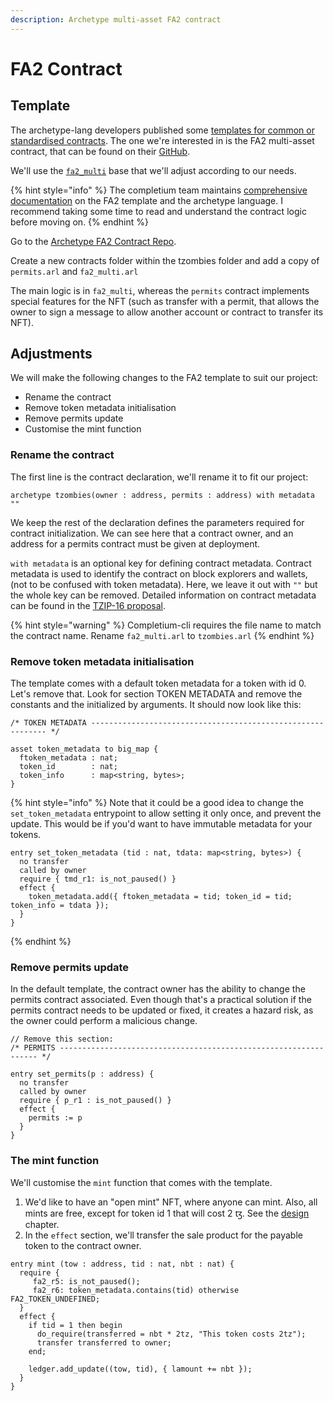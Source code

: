 ```yaml
---
description: Archetype multi-asset FA2 contract
---
```


# FA2 Contract

## Template

The archetype-lang developers published some [templates for common or standardised contracts](https://archetype-lang.org/docs/templates/overview). The one we're interested in is the FA2 multi-asset contract, that can be found on their [GitHub](https://github.com/completium/archetype-fa2).

We'll use the [`fa2_multi`](https://github.com/completium/archetype-fa2/blob/main/contracts/fa2\_multi.arl) base that we'll adjust according to our needs.

{% hint style="info" %}
The completium team maintains [comprehensive documentation](https://archetype-lang.org/docs/templates/fa2/) on the FA2 template and the archetype language. I recommend taking some time to read and understand the contract logic before moving on.
{% endhint %}

Go to the [Archetype FA2 Contract Repo](https://github.com/completium/archetype-fa2/tree/main/contracts).

Create a new contracts folder within the tzombies folder and add a copy of `permits.arl` and `fa2_multi.arl`

The main logic is in `fa2_multi`, whereas the `permits` contract implements special features for the NFT (such as transfer with a permit, that allows the owner to sign a message to allow another account or contract to transfer its NFT). &#x20;

## Adjustments

We will make the following changes to the FA2 template to suit our project:

* Rename the contract
* Remove token metadata initialisation
* Remove permits update
* Customise the mint function

### Rename the contract

The first line is the contract declaration, we'll rename it to fit our project:

```
archetype tzombies(owner : address, permits : address) with metadata ""
```

We keep the rest of the declaration defines the parameters required for contract initialization. We can see here that a contract owner, and an address for a permits contract must be given at deployment.

`with metadata` is an optional key for defining contract metadata. Contract metadata is used to identify the contract on block explorers and wallets, (not to be confused with token metadata). Here, we leave it out with `""` but the whole key can be removed. Detailed information on contract metadata can be found in the [TZIP-16 proposal](https://tzip.tezosagora.org/proposal/tzip-16/).

{% hint style="warning" %}
Completium-cli requires the file name  to match the contract name. Rename `fa2_multi.arl` to `tzombies.arl`
{% endhint %}

### Remove token metadata initialisation

The template comes with a default token metadata for a token with id 0. Let's remove that. Look for section TOKEN METADATA and remove the constants and the initialized by arguments. It should now look like this:

```
/* TOKEN METADATA ------------------------------------------------------------ */

asset token_metadata to big_map {
  ftoken_metadata : nat;
  token_id        : nat;
  token_info      : map<string, bytes>;
}
```

{% hint style="info" %}
Note that it could be a good idea to change the `set_token_metadata` entrypoint to allow setting it only once, and prevent the update. This would be if you'd want to have immutable metadata for your tokens.&#x20;

```
entry set_token_metadata (tid : nat, tdata: map<string, bytes>) {
  no transfer
  called by owner
  require { tmd_r1: is_not_paused() }
  effect {
    token_metadata.add({ ftoken_metadata = tid; token_id = tid; token_info = tdata });
  }
}
```
{% endhint %}

### Remove permits update

In the default template, the contract owner has the ability to change the permits contract associated. Even though that's a practical solution if the permits contract needs to be updated or fixed, it creates a hazard risk, as the owner could perform a malicious change.&#x20;

```
// Remove this section: 
/* PERMITS ----------------------------------------------------------------- */

entry set_permits(p : address) {
  no transfer
  called by owner
  require { p_r1 : is_not_paused() }
  effect {
    permits := p
  }
}
```

### The mint function

We'll customise the `mint` function that comes with the template.&#x20;

1. We'd like to have an "open mint" NFT, where anyone can mint. Also, all mints are free, except for token id 1 that will cost 2 ꜩ. See the [design](../../#design) chapter.
2. In the `effect` section, we'll transfer the sale product for the payable token to the contract owner.&#x20;

```
entry mint (tow : address, tid : nat, nbt : nat) {
  require {
     fa2_r5: is_not_paused();
     fa2_r6: token_metadata.contains(tid) otherwise FA2_TOKEN_UNDEFINED;
  }
  effect {
    if tid = 1 then begin
      do_require(transferred = nbt * 2tz, "This token costs 2tz");
      transfer transferred to owner;
    end;

    ledger.add_update((tow, tid), { lamount += nbt });
  }
}
```
